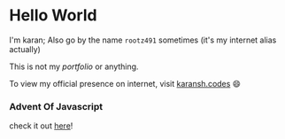 # Hello World

I'm karan; Also go by the name `rootz491` sometimes (it's my internet alias actually)

This is not my *portfolio* or anything.

To view my official presence on internet, visit [karansh.codes](https://karansh.codes) 😄


### Advent Of Javascript

check it out [here](/advent-of-code-2021.html)!